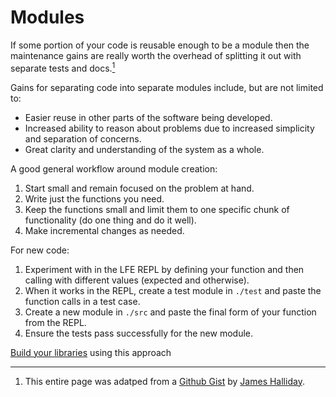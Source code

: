 # Modules

If some portion of your code is reusable enough to be a module then the maintenance gains are really worth the overhead of splitting it out with separate tests and docs.<a href="#footnote-1"><sup>1</sup></a>

Gains for separating code into separate modules include, but are not limited to:

* Easier reuse in other parts of the software being developed.
* Increased ability to reason about problems due to increased simplicity and separation of concerns.
* Great clarity and understanding of the system as a whole.

A good general workflow around module creation:

1. Start small and remain focused on the problem at hand.
1. Write just the functions you need.
1. Keep the functions small and limit them to one specific chunk of functionality (do one thing and do it well).
1. Make incremental changes as needed.

For new code:
1. Experiment with in the LFE REPL by defining your function and then calling with different values (expected and otherwise).
1. When it works in the REPL, create a test module in `./test` and paste the function calls in a test case.
1. Create a new module in `./src` and paste the final form of your function from the REPL.
4. Ensure the tests pass successfully for the new module.

[Build your libraries](libraries.html) using this approach

----

<ol>
<li><a name="footnote-1">
This entire page was adatped from a <a href="https://gist.github.com/substack/5075355">Github Gist</a> by <a href="https://github.com/substack">James Halliday</a>.
</li>
</ol>
